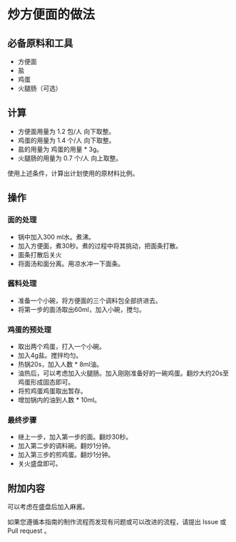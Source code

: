 # 炒方便面的做法

## 必备原料和工具

* 方便面
* 盐
* 鸡蛋
* 火腿肠（可选）

## 计算

* 方便面用量为 1.2 包/人 向下取整。
* 鸡蛋的用量为 1.4 个/人 向下取整。
* 盐的用量为 鸡蛋的用量 * 3g。
* 火腿肠的用量为 0.7 个/人 向上取整。

使用上述条件，计算出计划使用的原材料比例。

## 操作

### 面的处理

* 锅中加入300 ml水。煮沸。
* 加入方便面，煮30秒。煮的过程中将其挑动，把面条打散。
* 面条打散后关火
* 将面汤和面分离。用凉水冲一下面条。

### 酱料处理

* 准备一个小碗，将方便面的三个调料包全部挤进去。
* 将第一步的面汤取出60ml，加入小碗，搅匀。

### 鸡蛋的预处理

* 取出两个鸡蛋，打入一个小碗。
* 加入4g盐。搅拌均匀。
* 热锅20s，加入人数 * 8ml油。
* 油热后，可以考虑加入火腿肠。加入刚刚准备好的一碗鸡蛋。翻炒大约20s至鸡蛋形成固态即可。
* 将煎鸡蛋鸡蛋取出暂存。
* 增加锅内的油到人数 * 10ml。

### 最终步骤

* 继上一步，加入第一步的面。翻炒30秒。
* 加入第二步的调料碗。翻炒1分钟。
* 加入第三步的煎鸡蛋。翻炒1分钟。
* 关火盛盘即可。

## 附加内容

可以考虑在盛盘后加入麻酱。

如果您遵循本指南的制作流程而发现有问题或可以改进的流程，请提出 Issue 或 Pull request 。
